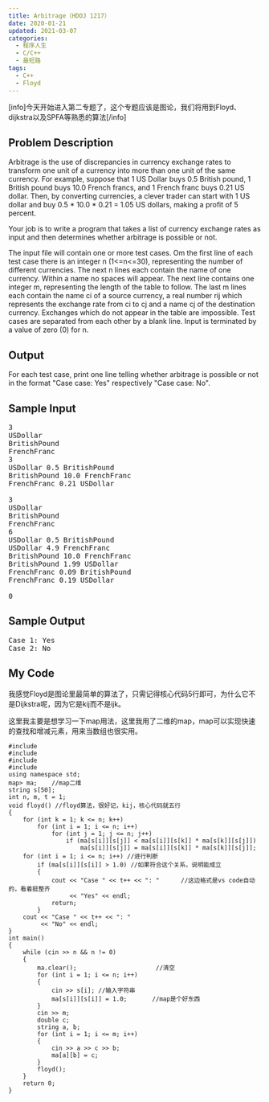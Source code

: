 ```yaml
---
title: Arbitrage（HDOJ 1217）
date: 2020-01-21
updated: 2021-03-07
categories:
  - 程序人生
  - C/C++
  - 最短路
tags:
  - C++
  - Floyd
---
```


<p>[info]今天开始进入第二专题了，这个专题应该是图论，我们将用到Floyd、dijkstra以及SPFA等熟悉的算法[/info]</p>

<h2> <strong>Problem Description</strong> </h2>

Arbitrage is the use of discrepancies in currency exchange rates to transform one unit of a currency into more than one unit of the same currency. For example, suppose that 1 US Dollar buys 0.5 British pound, 1 British pound buys 10.0 French francs, and 1 French franc buys 0.21 US dollar. Then, by converting currencies, a clever trader can start with 1 US dollar and buy 0.5 * 10.0 * 0.21 = 1.05 US dollars, making a profit of 5 percent.

Your job is to write a program that takes a list of currency exchange rates as input and then determines whether arbitrage is possible or not. 

The input file will contain one or more test cases. Om the first line of each test case there is an integer n (1<=n<=30), representing the number of different currencies. The next n lines each contain the name of one currency. Within a name no spaces will appear. The next line contains one integer m, representing the length of the table to follow. The last m lines each contain the name ci of a source currency, a real number rij which represents the exchange rate from ci to cj and a name cj of the destination currency. Exchanges which do not appear in the table are impossible.
Test cases are separated from each other by a blank line. Input is terminated by a value of zero (0) for n.

<h2> <strong>Output</strong> </h2>

For each test case, print one line telling whether arbitrage is possible or not in the format "Case case: Yes" respectively "Case case: No". </pre>

<h2> <strong>Sample Input</strong> </h2>

<pre class="wp-block-preformatted">3
USDollar
BritishPound
FrenchFranc
3
USDollar 0.5 BritishPound
BritishPound 10.0 FrenchFranc
FrenchFranc 0.21 USDollar

3
USDollar
BritishPound
FrenchFranc
6
USDollar 0.5 BritishPound
USDollar 4.9 FrenchFranc
BritishPound 10.0 FrenchFranc
BritishPound 1.99 USDollar
FrenchFranc 0.09 BritishPound
FrenchFranc 0.19 USDollar

0</pre>

<h2> <strong>Sample Output</strong> </h2>

<pre class="wp-block-preformatted">Case 1: Yes
Case 2: No</pre>

<h2>My Code</h2>

<p>我感觉Floyd是图论里最简单的算法了，只需记得核心代码5行即可，为什么它不是Dijkstra呢，因为它是kij而不是ijk。</p>

<p>这里我主要是想学习一下map用法，这里我用了二维的map，map可以实现快速的查找和增减元素，用来当数组也很实用。</p>

<pre class="wp-block-code"><code lang="cpp" class="language-cpp line-numbers">#include <iostream>
#include <algorithm>
#include <cstring>
#include <map>
using namespace std;
map<string, map<string, double>> ma;    //map二维
string s[50];
int n, m, t = 1;
void floyd() //floyd算法，很好记，kij，核心代码就五行
{
    for (int k = 1; k <= n; k++)
        for (int i = 1; i <= n; i++)
            for (int j = 1; j <= n; j++)
                if (ma[s[i]][s[j]] < ma[s[i]][s[k]] * ma[s[k]][s[j]])
                    ma[s[i]][s[j]] = ma[s[i]][s[k]] * ma[s[k]][s[j]];
    for (int i = 1; i <= n; i++) //进行判断
        if (ma[s[i]][s[i]] > 1.0) //如果符合这个关系，说明能成立
        {
            cout << "Case " << t++ << ": "      //这边格式是vs code自动的，看着挺整齐
                 << "Yes" << endl;
            return;
        }
    cout << "Case " << t++ << ": "
         << "No" << endl;
}
int main()
{
    while (cin >> n && n != 0)
    {
        ma.clear();                      //清空
        for (int i = 1; i <= n; i++)
        {
            cin >> s[i]; //输入字符串
            ma[s[i]][s[i]] = 1.0;       //map是个好东西
        }
        cin >> m;
        double c;
        string a, b;
        for (int i = 1; i <= m; i++)
        {
            cin >> a >> c >> b;
            ma[a][b] = c;
        }
        floyd();
    }
    return 0;
}</code></pre>
